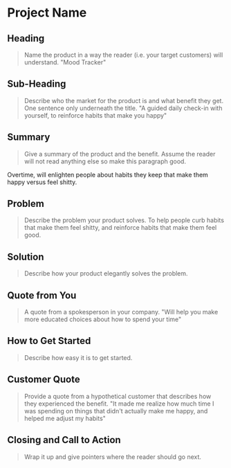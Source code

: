 # Project Name #

<!--
> This material was originally posted [here](http://www.quora.com/What-is-Amazons-approach-to-product-development-and-product-management). It is reproduced here for posterities sake.

There is an approach called "working backwards" that is widely used at Amazon. They work backwards from the customer, rather than starting with an idea for a product and trying to bolt customers onto it. While working backwards can be applied to any specific product decision, using this approach is especially important when developing new products or features.

For new initiatives a product manager typically starts by writing an internal press release announcing the finished product. The target audience for the press release is the new/updated product's customers, which can be retail customers or internal users of a tool or technology. Internal press releases are centered around the customer problem, how current solutions (internal or external) fail, and how the new product will blow away existing solutions.

If the benefits listed don't sound very interesting or exciting to customers, then perhaps they're not (and shouldn't be built). Instead, the product manager should keep iterating on the press release until they've come up with benefits that actually sound like benefits. Iterating on a press release is a lot less expensive than iterating on the product itself (and quicker!).

If the press release is more than a page and a half, it is probably too long. Keep it simple. 3-4 sentences for most paragraphs. Cut out the fat. Don't make it into a spec. You can accompany the press release with a FAQ that answers all of the other business or execution questions so the press release can stay focused on what the customer gets. My rule of thumb is that if the press release is hard to write, then the product is probably going to suck. Keep working at it until the outline for each paragraph flows.

Oh, and I also like to write press-releases in what I call "Oprah-speak" for mainstream consumer products. Imagine you're sitting on Oprah's couch and have just explained the product to her, and then you listen as she explains it to her audience. That's "Oprah-speak", not "Geek-speak".

Once the project moves into development, the press release can be used as a touchstone; a guiding light. The product team can ask themselves, "Are we building what is in the press release?" If they find they're spending time building things that aren't in the press release (overbuilding), they need to ask themselves why. This keeps product development focused on achieving the customer benefits and not building extraneous stuff that takes longer to build, takes resources to maintain, and doesn't provide real customer benefit (at least not enough to warrant inclusion in the press release).
 -->

## Heading ##
  > Name the product in a way the reader (i.e. your target customers) will understand.
  "Mood Tracker"

## Sub-Heading ##
  > Describe who the market for the product is and what benefit they get. One sentence only underneath the title.
  "A guided daily check-in with yourself, to reinforce habits that make you happy"

## Summary ##
  > Give a summary of the product and the benefit. Assume the reader will not read anything else so make this paragraph good.

  Overtime, will enlighten people about habits they keep that make them happy versus feel shitty.


## Problem ##
  > Describe the problem your product solves.
  To help people curb habits that make them feel shitty, and reinforce habits that make them feel good.


## Solution ##
  > Describe how your product elegantly solves the problem.

## Quote from You ##
  > A quote from a spokesperson in your company.
  "Will help you make more educated choices about how to spend your time"

## How to Get Started ##
  > Describe how easy it is to get started.

## Customer Quote ##
  > Provide a quote from a hypothetical customer that describes how they experienced the benefit.
  "It made me realize how much time I was spending on things that didn't actually make me happy, and helped me adjust my habits"


## Closing and Call to Action ##
  > Wrap it up and give pointers where the reader should go next.
